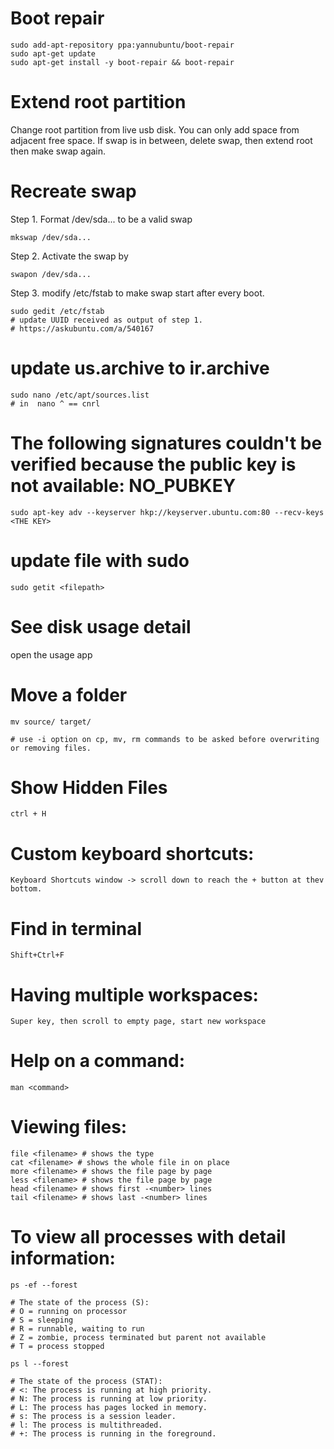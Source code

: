 # Boot repair

    sudo add-apt-repository ppa:yannubuntu/boot-repair
    sudo apt-get update
    sudo apt-get install -y boot-repair && boot-repair
    
# Extend root partition

Change root partition from live usb disk.
You can only add space from adjacent free space.
If swap is in between, delete swap, then extend root then make swap again.

# Recreate swap

Step 1. Format /dev/sda... to be a valid swap 
    
    mkswap /dev/sda...

Step 2. Activate the swap by 

    swapon /dev/sda...

Step 3. modify /etc/fstab to make swap start after every boot.  

    sudo gedit /etc/fstab
    # update UUID received as output of step 1.
    # https://askubuntu.com/a/540167

# update us.archive to ir.archive

    sudo nano /etc/apt/sources.list
    # in  nano ^ == cnrl
    
# The following signatures couldn't be verified because the public key is not available: NO_PUBKEY <THE KEY>

    sudo apt-key adv --keyserver hkp://keyserver.ubuntu.com:80 --recv-keys <THE KEY>

# update file with sudo

    sudo getit <filepath>
    
    
# See disk usage detail

open the usage app

# Move a folder
    
    mv source/ target/
    
    # use -i option on cp, mv, rm commands to be asked before overwriting or removing files.

# Show Hidden Files

    ctrl + H

# Custom keyboard shortcuts:
    Keyboard Shortcuts window -> scroll down to reach the + button at thev bottom.

# Find in terminal
    Shift+Ctrl+F

# Having multiple workspaces:
    Super key, then scroll to empty page, start new workspace

# Help on a command:
    man <command>
    
# Viewing files:
    file <filename> # shows the type
    cat <filename> # shows the whole file in on place
    more <filename> # shows the file page by page
    less <filename> # shows the file page by page
    head <filename> # shows first -<number> lines 
    tail <filename> # shows last -<number> lines

# To view all processes with detail information:

    ps -ef --forest

    # The state of the process (S): 
    # O = running on processor
    # S = sleeping
    # R = runnable, waiting to run
    # Z = zombie, process terminated but parent not available
    # T = process stopped
    
    ps l --forest
    
    # The state of the process (STAT): 
    # <: The process is running at high priority.
    # N: The process is running at low priority.
    # L: The process has pages locked in memory.
    # s: The process is a session leader.
    # l: The process is multithreaded.
    # +: The process is running in the foreground.
